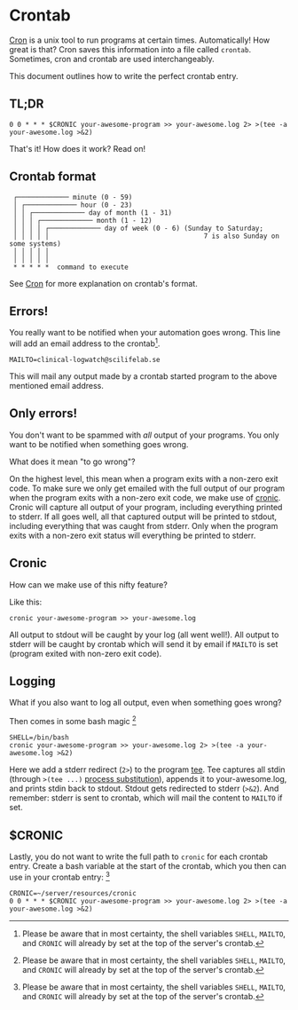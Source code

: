 # Crontab

[Cron][cron] is a unix tool to run programs at certain times. Automatically! How great is that?
Cron saves this information into a file called `crontab`. Sometimes, cron and crontab are used interchangeably.

This document outlines how to write the perfect crontab entry.

## TL;DR

```
0 0 * * * $CRONIC your-awesome-program >> your-awesome.log 2> >(tee -a your-awesome.log >&2)
```

That's it!
How does it work? Read on!

## Crontab format


```
 ┌───────────── minute (0 - 59)
 │ ┌───────────── hour (0 - 23)
 │ │ ┌───────────── day of month (1 - 31)
 │ │ │ ┌───────────── month (1 - 12)
 │ │ │ │ ┌───────────── day of week (0 - 6) (Sunday to Saturday;
 │ │ │ │ │                                       7 is also Sunday on some systems)
 │ │ │ │ │
 │ │ │ │ │
 * * * * *  command to execute
```
See [Cron][cron] for more explanation on crontab's format.

## Errors!

You really want to be notified when your automation goes wrong. This line will add an email address to the crontab[^1].

```MAILTO=clinical-logwatch@scilifelab.se```

This will mail any output made by a crontab started program to the above mentioned email address.

## Only errors!

You don't want to be spammed with _all_ output of your programs. You only want to be notified when something goes wrong.

What does it mean "to go wrong"?

On the highest level, this mean when a program exits with a non-zero exit code. To make sure we only get emailed with the full output of our program when the program exits with a non-zero exit code, we make use of [cronic][cronic].
Cronic will capture all output of your program, including everything printed to stderr. If all goes well, all that captured output will be printed to stdout, including everything that was caught from stderr. Only when the program exits with a non-zero exit status will everything be printed to stderr.

## Cronic 

How can we make use of this nifty feature?

Like this:

```cronic your-awesome-program >> your-awesome.log```

All output to stdout will be caught by your log (all went well!). All output to stderr will be caught by crontab which will send it by email if `MAILTO` is set (program exited with non-zero exit code).

## Logging

What if you also want to log all output, even when something goes wrong?

Then comes in some bash magic [^1]

```
SHELL=/bin/bash
cronic your-awesome-program >> your-awesome.log 2> >(tee -a your-awesome.log >&2)
```

Here we add a stderr redirect (`2>`) to the program [tee][tee]. Tee captures all stdin (through `>(tee ...)` [process substitution][process substitution]), appends it to your-awesome.log, and prints stdin back to stdout. Stdout gets redirected to stderr (`>&2`). And remember: stderr is sent to crontab, which will mail the content to `MAILTO` if set.

## $CRONIC

Lastly, you do not want to write the full path to `cronic` for each crontab entry. Create a bash variable at the start of the crontab, which you then can use in your crontab entry: [^1]

```
CRONIC=~/server/resources/cronic
0 0 * * * $CRONIC your-awesome-program >> your-awesome.log 2> >(tee -a your-awesome.log >&2)
```

[^1]: Please be aware that in most certainty, the shell variables `SHELL`, `MAILTO`, and `CRONIC` will already by set at the top of the server's crontab.

[cron]: https://en.wikipedia.org/wiki/Cron
[cronic]: https://github.com/Clinical-Genomics/servers/blob/master/resources/cronic
[tee]: https://en.wikipedia.org/wiki/Tee_(command)
[process substitution]: http://tldp.org/LDP/abs/html/process-sub.html
